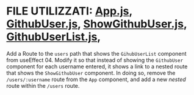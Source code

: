 # FILE UTILIZZATI: [App.js](./src/App.js), [GithubUser.js](./src/GithubUser.js), [ShowGithubUser.js](./src/ShowGithubUser.js), [GithubUserList.js](./src/GithubUserList.js),

Add a Route to the `users` path that shows the `GihubUserList` component from useEffect 04. Modify it so that instead of showing the `GithubUser` component for each username entered, it shows a link to a nested route that shows the `ShowGithubUser` component. In doing so, remove the `/users/:username` route from the `App` component, and add a new _nested_ route within the `/users` route.